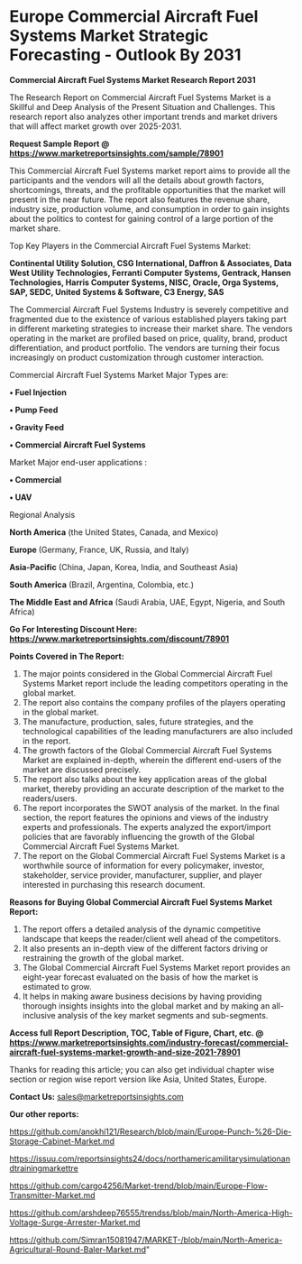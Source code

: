  # Europe Commercial Aircraft Fuel Systems Market Strategic Forecasting - Outlook By 2031

<strong>Commercial Aircraft Fuel Systems Market Research Report 2031</strong>

The Research Report on Commercial Aircraft Fuel Systems Market is a Skillful and Deep Analysis of the Present Situation and Challenges. This research report also analyzes other important trends and market drivers that will affect market growth over 2025-2031.

<strong>Request Sample Report @ <a href=https://www.marketreportsinsights.com/sample/78901>https://www.marketreportsinsights.com/sample/78901</a></strong>

This Commercial Aircraft Fuel Systems market report aims to provide all the participants and the vendors will all the details about growth factors, shortcomings, threats, and the profitable opportunities that the market will present in the near future. The report also features the revenue share, industry size, production volume, and consumption in order to gain insights about the politics to contest for gaining control of a large portion of the market share.

Top Key Players in the Commercial Aircraft Fuel Systems Market:

<strong>Continental Utility Solution, CSG International, Daffron & Associates, Data West Utility Technologies, Ferranti Computer Systems, Gentrack, Hansen Technologies, Harris Computer Systems, NISC, Oracle, Orga Systems, SAP, SEDC, United Systems & Software, C3 Energy, SAS</strong>

The Commercial Aircraft Fuel Systems Industry is severely competitive and fragmented due to the existence of various established players taking part in different marketing strategies to increase their market share. The vendors operating in the market are profiled based on price, quality, brand, product differentiation, and product portfolio. The vendors are turning their focus increasingly on product customization through customer interaction.

Commercial Aircraft Fuel Systems Market Major Types are:

<strong>• Fuel Injection

• Pump Feed

• Gravity Feed

• Commercial Aircraft Fuel Systems</strong>

Market Major end-user applications :

<strong>• Commercial

• UAV</strong>

Regional Analysis

</u><strong><b>North America</b></strong> (the United States, Canada, and Mexico)

<strong><b>Europe </b></strong>(Germany, France, UK, Russia, and Italy)

<strong><b>Asia-Pacific</b></strong> (China, Japan, Korea, India, and Southeast Asia)

<strong><b>South America</b></strong> (Brazil, Argentina, Colombia, etc.)

<strong><b>The Middle East and Africa</b></strong> (Saudi Arabia, UAE, Egypt, Nigeria, and South Africa)

<strong>Go For Interesting Discount Here: <a href=https://www.marketreportsinsights.com/discount/78901>https://www.marketreportsinsights.com/discount/78901</a></strong>

<strong>Points Covered in The Report:</strong>
<ol>
  <li>The major points considered in the Global Commercial Aircraft Fuel Systems Market report include the leading competitors operating in the global market.</li>
  <li>The report also contains the company profiles of the players operating in the global market.</li>
  <li>The manufacture, production, sales, future strategies, and the technological capabilities of the leading manufacturers are also included in the report.</li>
  <li>The growth factors of the Global Commercial Aircraft Fuel Systems Market are explained in-depth, wherein the different end-users of the market are discussed precisely.</li>
  <li>The report also talks about the key application areas of the global market, thereby providing an accurate description of the market to the readers/users.</li>
  <li>The report incorporates the SWOT analysis of the market. In the final section, the report features the opinions and views of the industry experts and professionals. The experts analyzed the export/import policies that are favorably influencing the growth of the Global Commercial Aircraft Fuel Systems Market.</li>
  <li>The report on the Global Commercial Aircraft Fuel Systems Market is a worthwhile source of information for every policymaker, investor, stakeholder, service provider, manufacturer, supplier, and player interested in purchasing this research document.</li>
</ol>
<strong>Reasons for Buying Global Commercial Aircraft Fuel Systems Market Report:</strong>

<ol>
  <li>The report offers a detailed analysis of the dynamic competitive landscape that keeps the reader/client well ahead of the competitors.</li>
  <li>It also presents an in-depth view of the different factors driving or restraining the growth of the global market.</li>
  <li>The Global Commercial Aircraft Fuel Systems Market report provides an eight-year forecast evaluated on the basis of how the market is estimated to grow.</li>
  <li>It helps in making aware business decisions by having providing thorough insights insights into the global market and by making an all-inclusive analysis of the key market segments and sub-segments.</li>
</ol>
<strong>Access full Report Description, TOC, Table of Figure, Chart, etc. @ <a href=https://www.marketreportsinsights.com/industry-forecast/commercial-aircraft-fuel-systems-market-growth-and-size-2021-78901>https://www.marketreportsinsights.com/industry-forecast/commercial-aircraft-fuel-systems-market-growth-and-size-2021-78901</a></strong>


Thanks for reading this article; you can also get individual chapter wise section or region wise report version like Asia, United States, Europe.

<strong>Contact Us:</strong>
sales@marketreportsinsights.com

<strong>Our other reports:</strong>

<a href=https://github.com/anokhi121/Research/blob/main/Europe-Punch-%26-Die-Storage-Cabinet-Market.md>https://github.com/anokhi121/Research/blob/main/Europe-Punch-%26-Die-Storage-Cabinet-Market.md</a>

<a href=https://issuu.com/reportsinsights24/docs/northamericamilitarysimulationandtrainingmarkettre>https://issuu.com/reportsinsights24/docs/northamericamilitarysimulationandtrainingmarkettre</a>

<a href=https://github.com/cargo4256/Market-trend/blob/main/Europe-Flow-Transmitter-Market.md>https://github.com/cargo4256/Market-trend/blob/main/Europe-Flow-Transmitter-Market.md</a>

<a href=https://github.com/arshdeep76555/trendss/blob/main/North-America-High-Voltage-Surge-Arrester-Market.md>https://github.com/arshdeep76555/trendss/blob/main/North-America-High-Voltage-Surge-Arrester-Market.md</a>

<a href=https://github.com/Simran15081947/MARKET-/blob/main/North-America-Agricultural-Round-Baler-Market.md>https://github.com/Simran15081947/MARKET-/blob/main/North-America-Agricultural-Round-Baler-Market.md</a>"

